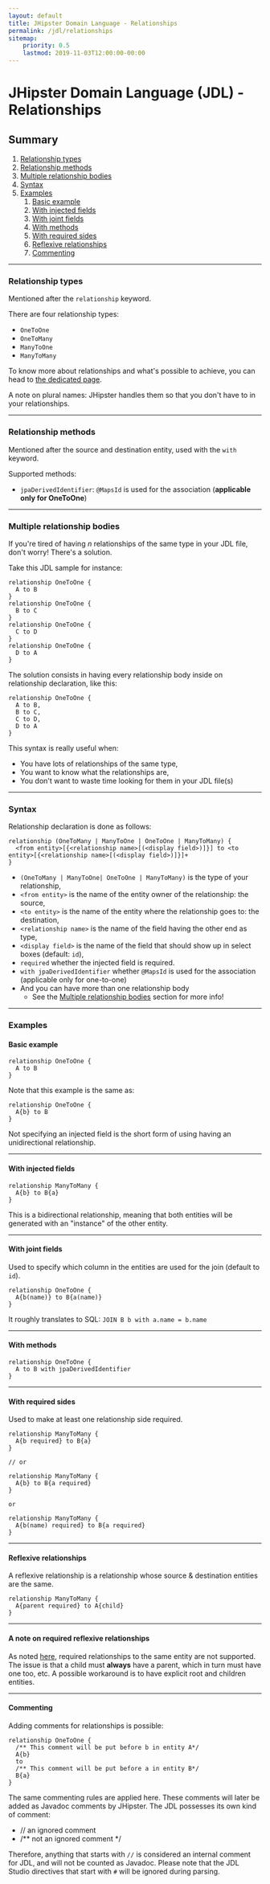```yaml
---
layout: default
title: JHipster Domain Language - Relationships
permalink: /jdl/relationships
sitemap:
    priority: 0.5
    lastmod: 2019-11-03T12:00:00-00:00
---
```


# <i class="fa fa-star"></i> JHipster Domain Language (JDL) - Relationships

## Summary

1. [Relationship types](#relationship-types)
1. [Relationship methods](#relationship-methods)
1. [Multiple relationship bodies](#multiple-relationship-bodies)
1. [Syntax](#syntax)
1. [Examples](#examples)
   1. [Basic example](#basic-example)
   1. [With injected fields](#with-injected-fields)
   1. [With joint fields](#with-joint-fields)
   1. [With methods](#with-methods)
   1. [With required sides](#with-required-sides)
   1. [Reflexive relationships](#reflexive-relationships)
   1. [Commenting](#commenting)

---

### Relationship types

Mentioned after the `relationship` keyword.

There are four relationship types:
  - `OneToOne`
  - `OneToMany`
  - `ManyToOne`
  - `ManyToMany`

To know more about relationships and what's possible to achieve, you can head
to [the dedicated page](/managing_relationships).

A note on plural names: JHipster handles them so that you don't have to in your relationships.

---

### Relationship methods

Mentioned after the source and destination entity, used with the `with` keyword.

Supported methods:
  - `jpaDerivedIdentifier`: `@MapsId` is used for the association (**applicable only for OneToOne**)

---

### Multiple relationship bodies

If you're tired of having _n_ relationships of the same type in your JDL file, don't worry! There's a solution.

Take this JDL sample for instance:
```jdl
relationship OneToOne {
  A to B
}
relationship OneToOne {
  B to C
}
relationship OneToOne {
  C to D
}
relationship OneToOne {
  D to A
}
```

The solution consists in having every relationship body inside on relationship declaration, like this:
```jdl
relationship OneToOne {
  A to B,
  B to C,
  C to D,
  D to A
}
```

This syntax is really useful when:
  - You have lots of relationships of the same type,
  - You want to know what the relationships are,
  - You don't want to waste time looking for them in your JDL file(s)

---

### Syntax

Relationship declaration is done as follows:
```
relationship (OneToMany | ManyToOne | OneToOne | ManyToMany) {
  <from entity>[{<relationship name>[(<display field>)]}] to <to entity>[{<relationship name>[(<display field>)]}]+
}
```

  - `(OneToMany | ManyToOne| OneToOne | ManyToMany)` is the type of your relationship,
  - `<from entity>` is the name of the entity owner of the relationship: the source,
  - `<to entity>` is the name of the entity where the relationship goes to: the destination,
  - `<relationship name>` is the name of the field having the other end as type,
  - `<display field>` is the name of the field that should show up in select boxes (default: `id`),
  - `required` whether the injected field is required.
  - `with jpaDerivedIdentifier` whether `@MapsId` is used for the association (applicable only for one-to-one)
  - And you can have more than one relationship body
    - See the [Multiple relationship bodies](#multiple-relationship-bodies) section for more info!

---

### Examples

#### Basic example

```jdl
relationship OneToOne {
  A to B
}
```

Note that this example is the same as:
```jdl
relationship OneToOne {
  A{b} to B
}
```

Not specifying an injected field is the short form of using having an unidirectional relationship.

---

#### With injected fields

```jdl
relationship ManyToMany {
  A{b} to B{a}
}
```

This is a bidirectional relationship, meaning that both entities will be generated with an "instance" of the other
entity.

---

#### With joint fields

Used to specify which column in the entities are used for the join (default to `id`).

```jdl
relationship OneToOne {
  A{b(name)} to B{a(name)}
}
```

It roughly translates to SQL: `JOIN B b with a.name = b.name`

---

#### With methods

```jdl
relationship OneToOne {
  A to B with jpaDerivedIdentifier
}
```

---

#### With required sides

Used to make at least one relationship side required.

```jdl
relationship ManyToMany {
  A{b required} to B{a}
}

// or

relationship ManyToMany {
  A{b} to B{a required}
}

or

relationship ManyToMany {
  A{b(name) required} to B{a required}
}
```

---

#### Reflexive relationships

A reflexive relationship is a relationship whose source & destination entities are the same.

```jdl
relationship ManyToMany {
  A{parent required} to A{child}
}
```

---

#### A note on required reflexive relationships

As noted [here](https://github.com/jhipster/generator-jhipster/issues/11495), required relationships to the same entity
are not supported. The issue is that a child must **always** have a parent, which in turn must have one too, etc.
A possible workaround is to have explicit root and children entities.

----

#### Commenting

Adding comments for relationships is possible:

```jdl
relationship OneToOne {
  /** This comment will be put before b in entity A*/
  A{b}
  to
  /** This comment will be put before a in entity B*/
  B{a}
}
```

The same commenting rules are applied here.
These comments will later be added as Javadoc comments by JHipster. The JDL possesses its own kind of comment:
  - // an ignored comment
  - /** not an ignored comment */

Therefore, anything that starts with `//` is considered an internal comment for JDL, and will not be counted as Javadoc.
Please note that the JDL Studio directives that start with `#` will be ignored during parsing.
